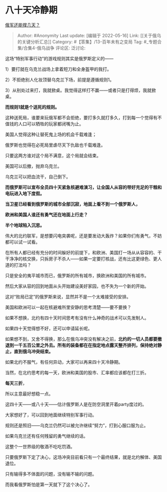 # 八十天冷静期
[俄军还能撑几天？](https://www.zhihu.com/question/523516129/answer/2488495292)

> Author: #Anonymity
> Last update: [编辑于 2022-05-16]
> Link: [[关于俄乌的关键分析汇总]]
> Category: #【答集】/13-百年未有之变局
> Tag: #_专题合集/合集4-俄乌战争 
> 评论区:
> 泛讨论:

这场“特别军事行动”的游戏规则其实是俄罗斯定义的——

1）要打就在乌克兰战场上拿着短刀和全身盔甲的我打。

2）不拒绝别人化妆顶替乌克兰下场，前提是遵循规则1。

3）从别处过来打，我就掀桌。我觉得这样打不赢——或者只是打得烦，我就掀桌。

**而规则1就是个送死的规则。**

这种送死局，谁要来玩俄军都不会拒绝，要打多久就打多久，打到每一个觉得有不值钱的人口可以牺牲的玩家都闭嘴为止。

美国人觉得这种让替死鬼上场的机会千载难逢；

俄罗斯也觉得在必死局里虐尽天下仇敌也千载难逢。

只要这两方谁对这个局不满意，这个局就会结束。

美国可以后撤，抛弃乌克兰。

乌克兰可以把血流干，自己倒下。

**而俄罗斯可以宣布全员四十天紧急核避难演习，让全国人从容的带好充足的干粮和电玩进入地下度假。**

**当卫星已经看到俄罗斯的城市全部沉寂，地面上看不到一个俄罗斯人，**

**欧洲和美国人谁还有勇气还在地面上行走？**

**半个地球陷入沉思。**

伟大的北约联军，是想要闪电突袭呢，还是要发动大轰炸？如果你们有勇气，不妨都可以试一试看。

在所有人都已经有充分的时间躲好的前提下，和欧洲、美国打一场从从容容的、干干净净的核交换，只拆房子不杀人——如果一定要打核战，还有比这更绿色、更人道的打法吗？

只是安全的夷平城市而已，俄罗斯的所有城市，换欧洲和美国的所有城市。

然后大家从容的回到地面从头开始建设美好家园，也不失为一个新的开始。

这对“败局已定”的俄罗斯来说，显然并不是一个太难接受的安排。

美国和欧洲可以一起在核避难所里安静的思考清楚——要不要换？

如果不想换，北约有四十天时间思考有没有什么神奇的战术可以先发制人。

如果四十天觉得想不好，还可以申请延长呢。

如果想不到，又舍不得换，那么在俄乌冲突没有解决之前，**北约的一切人员都要撤退到一千五百公里之外去。所有的装备都在在指定地点露天整齐排列，保持绝对静止，直到俄乌冲突结束。**

如果北约不服气，有任何异动，大家可以再来四十天冷静期。

当然，在北约思考的每一天，欧洲和美国的股市、汇率都应该都在打三折。

**每天三折**，

所以主意最好想稳一点。

这四十天——或八十天——估计俄罗斯人是在防空洞里开着party度过的。

大家想好了，可以回到地面继续特别军事行动。

规则还是照旧——乌克兰仍然可以被允许继续“努力”，打到心服口服为止。

如果乌克兰还有任何残留的勇气继续的话。

这整个一世界级的敬酒不吃吃罚酒。

只要俄罗斯下定了决心，这场冲突目前看只有一个最终结果，就是北约解体、美国退位。

只有输得多不体面的问题，没有输不输的问题。

而我看俄罗斯怕是第一天就下了这个决心了。
